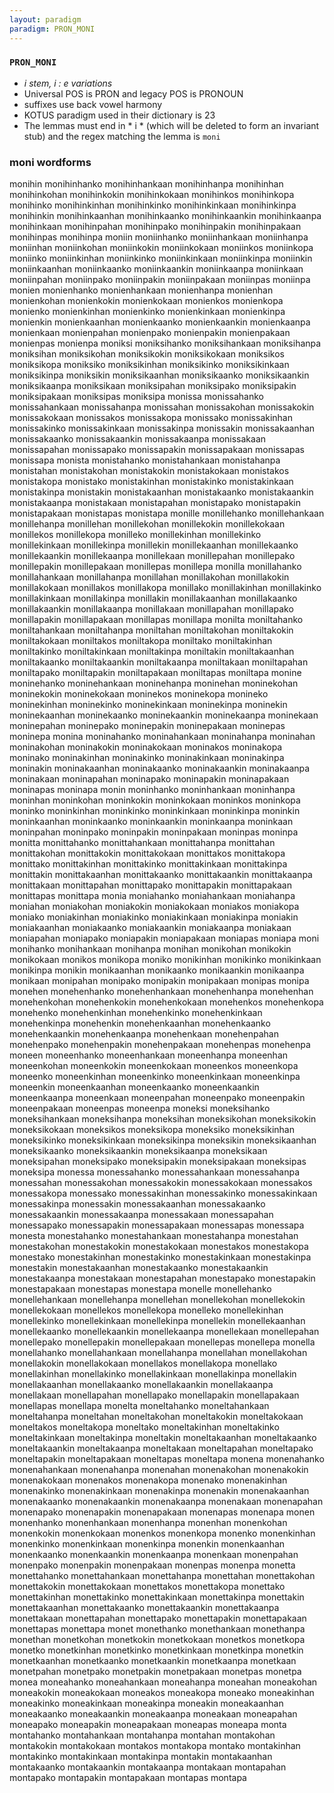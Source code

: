 ```yaml
---
layout: paradigm
paradigm: PRON_MONI
---
```

### ` PRON_MONI `

* _i stem, i : e variations_
* Universal POS is PRON and legacy POS is PRONOUN
* suffixes use back vowel harmony
* KOTUS paradigm used in their dictionary is 23
* The lemmas must end in * i * (which will be deleted to form an invariant stub) and the regex matching the lemma is ` moni `

### moni wordforms

monihin
monihinhanko
monihinhankaan
monihinhanpa
monihinhan
monihinkohan
monihinkokin
monihinkokaan
monihinkos
monihinkopa
monihinko
monihinkinhan
monihinkinko
monihinkinkaan
monihinkinpa
monihinkin
monihinkaanhan
monihinkaanko
monihinkaankin
monihinkaanpa
monihinkaan
monihinpahan
monihinpako
monihinpakin
monihinpakaan
monihinpas
monihinpa
moniin
moniinhanko
moniinhankaan
moniinhanpa
moniinhan
moniinkohan
moniinkokin
moniinkokaan
moniinkos
moniinkopa
moniinko
moniinkinhan
moniinkinko
moniinkinkaan
moniinkinpa
moniinkin
moniinkaanhan
moniinkaanko
moniinkaankin
moniinkaanpa
moniinkaan
moniinpahan
moniinpako
moniinpakin
moniinpakaan
moniinpas
moniinpa
monien
monienhanko
monienhankaan
monienhanpa
monienhan
monienkohan
monienkokin
monienkokaan
monienkos
monienkopa
monienko
monienkinhan
monienkinko
monienkinkaan
monienkinpa
monienkin
monienkaanhan
monienkaanko
monienkaankin
monienkaanpa
monienkaan
monienpahan
monienpako
monienpakin
monienpakaan
monienpas
monienpa
moniksi
moniksihanko
moniksihankaan
moniksihanpa
moniksihan
moniksikohan
moniksikokin
moniksikokaan
moniksikos
moniksikopa
moniksiko
moniksikinhan
moniksikinko
moniksikinkaan
moniksikinpa
moniksikin
moniksikaanhan
moniksikaanko
moniksikaankin
moniksikaanpa
moniksikaan
moniksipahan
moniksipako
moniksipakin
moniksipakaan
moniksipas
moniksipa
monissa
monissahanko
monissahankaan
monissahanpa
monissahan
monissakohan
monissakokin
monissakokaan
monissakos
monissakopa
monissako
monissakinhan
monissakinko
monissakinkaan
monissakinpa
monissakin
monissakaanhan
monissakaanko
monissakaankin
monissakaanpa
monissakaan
monissapahan
monissapako
monissapakin
monissapakaan
monissapas
monissapa
monista
monistahanko
monistahankaan
monistahanpa
monistahan
monistakohan
monistakokin
monistakokaan
monistakos
monistakopa
monistako
monistakinhan
monistakinko
monistakinkaan
monistakinpa
monistakin
monistakaanhan
monistakaanko
monistakaankin
monistakaanpa
monistakaan
monistapahan
monistapako
monistapakin
monistapakaan
monistapas
monistapa
monille
monillehanko
monillehankaan
monillehanpa
monillehan
monillekohan
monillekokin
monillekokaan
monillekos
monillekopa
monilleko
monillekinhan
monillekinko
monillekinkaan
monillekinpa
monillekin
monillekaanhan
monillekaanko
monillekaankin
monillekaanpa
monillekaan
monillepahan
monillepako
monillepakin
monillepakaan
monillepas
monillepa
monilla
monillahanko
monillahankaan
monillahanpa
monillahan
monillakohan
monillakokin
monillakokaan
monillakos
monillakopa
monillako
monillakinhan
monillakinko
monillakinkaan
monillakinpa
monillakin
monillakaanhan
monillakaanko
monillakaankin
monillakaanpa
monillakaan
monillapahan
monillapako
monillapakin
monillapakaan
monillapas
monillapa
monilta
moniltahanko
moniltahankaan
moniltahanpa
moniltahan
moniltakohan
moniltakokin
moniltakokaan
moniltakos
moniltakopa
moniltako
moniltakinhan
moniltakinko
moniltakinkaan
moniltakinpa
moniltakin
moniltakaanhan
moniltakaanko
moniltakaankin
moniltakaanpa
moniltakaan
moniltapahan
moniltapako
moniltapakin
moniltapakaan
moniltapas
moniltapa
monine
moninehanko
moninehankaan
moninehanpa
moninehan
moninekohan
moninekokin
moninekokaan
moninekos
moninekopa
monineko
moninekinhan
moninekinko
moninekinkaan
moninekinpa
moninekin
moninekaanhan
moninekaanko
moninekaankin
moninekaanpa
moninekaan
moninepahan
moninepako
moninepakin
moninepakaan
moninepas
moninepa
monina
moninahanko
moninahankaan
moninahanpa
moninahan
moninakohan
moninakokin
moninakokaan
moninakos
moninakopa
moninako
moninakinhan
moninakinko
moninakinkaan
moninakinpa
moninakin
moninakaanhan
moninakaanko
moninakaankin
moninakaanpa
moninakaan
moninapahan
moninapako
moninapakin
moninapakaan
moninapas
moninapa
monin
moninhanko
moninhankaan
moninhanpa
moninhan
moninkohan
moninkokin
moninkokaan
moninkos
moninkopa
moninko
moninkinhan
moninkinko
moninkinkaan
moninkinpa
moninkin
moninkaanhan
moninkaanko
moninkaankin
moninkaanpa
moninkaan
moninpahan
moninpako
moninpakin
moninpakaan
moninpas
moninpa
monitta
monittahanko
monittahankaan
monittahanpa
monittahan
monittakohan
monittakokin
monittakokaan
monittakos
monittakopa
monittako
monittakinhan
monittakinko
monittakinkaan
monittakinpa
monittakin
monittakaanhan
monittakaanko
monittakaankin
monittakaanpa
monittakaan
monittapahan
monittapako
monittapakin
monittapakaan
monittapas
monittapa
monia
moniahanko
moniahankaan
moniahanpa
moniahan
moniakohan
moniakokin
moniakokaan
moniakos
moniakopa
moniako
moniakinhan
moniakinko
moniakinkaan
moniakinpa
moniakin
moniakaanhan
moniakaanko
moniakaankin
moniakaanpa
moniakaan
moniapahan
moniapako
moniapakin
moniapakaan
moniapas
moniapa
moni
monihanko
monihankaan
monihanpa
monihan
monikohan
monikokin
monikokaan
monikos
monikopa
moniko
monikinhan
monikinko
monikinkaan
monikinpa
monikin
monikaanhan
monikaanko
monikaankin
monikaanpa
monikaan
monipahan
monipako
monipakin
monipakaan
monipas
monipa
monehen
monehenhanko
monehenhankaan
monehenhanpa
monehenhan
monehenkohan
monehenkokin
monehenkokaan
monehenkos
monehenkopa
monehenko
monehenkinhan
monehenkinko
monehenkinkaan
monehenkinpa
monehenkin
monehenkaanhan
monehenkaanko
monehenkaankin
monehenkaanpa
monehenkaan
monehenpahan
monehenpako
monehenpakin
monehenpakaan
monehenpas
monehenpa
moneen
moneenhanko
moneenhankaan
moneenhanpa
moneenhan
moneenkohan
moneenkokin
moneenkokaan
moneenkos
moneenkopa
moneenko
moneenkinhan
moneenkinko
moneenkinkaan
moneenkinpa
moneenkin
moneenkaanhan
moneenkaanko
moneenkaankin
moneenkaanpa
moneenkaan
moneenpahan
moneenpako
moneenpakin
moneenpakaan
moneenpas
moneenpa
moneksi
moneksihanko
moneksihankaan
moneksihanpa
moneksihan
moneksikohan
moneksikokin
moneksikokaan
moneksikos
moneksikopa
moneksiko
moneksikinhan
moneksikinko
moneksikinkaan
moneksikinpa
moneksikin
moneksikaanhan
moneksikaanko
moneksikaankin
moneksikaanpa
moneksikaan
moneksipahan
moneksipako
moneksipakin
moneksipakaan
moneksipas
moneksipa
monessa
monessahanko
monessahankaan
monessahanpa
monessahan
monessakohan
monessakokin
monessakokaan
monessakos
monessakopa
monessako
monessakinhan
monessakinko
monessakinkaan
monessakinpa
monessakin
monessakaanhan
monessakaanko
monessakaankin
monessakaanpa
monessakaan
monessapahan
monessapako
monessapakin
monessapakaan
monessapas
monessapa
monesta
monestahanko
monestahankaan
monestahanpa
monestahan
monestakohan
monestakokin
monestakokaan
monestakos
monestakopa
monestako
monestakinhan
monestakinko
monestakinkaan
monestakinpa
monestakin
monestakaanhan
monestakaanko
monestakaankin
monestakaanpa
monestakaan
monestapahan
monestapako
monestapakin
monestapakaan
monestapas
monestapa
monelle
monellehanko
monellehankaan
monellehanpa
monellehan
monellekohan
monellekokin
monellekokaan
monellekos
monellekopa
monelleko
monellekinhan
monellekinko
monellekinkaan
monellekinpa
monellekin
monellekaanhan
monellekaanko
monellekaankin
monellekaanpa
monellekaan
monellepahan
monellepako
monellepakin
monellepakaan
monellepas
monellepa
monella
monellahanko
monellahankaan
monellahanpa
monellahan
monellakohan
monellakokin
monellakokaan
monellakos
monellakopa
monellako
monellakinhan
monellakinko
monellakinkaan
monellakinpa
monellakin
monellakaanhan
monellakaanko
monellakaankin
monellakaanpa
monellakaan
monellapahan
monellapako
monellapakin
monellapakaan
monellapas
monellapa
monelta
moneltahanko
moneltahankaan
moneltahanpa
moneltahan
moneltakohan
moneltakokin
moneltakokaan
moneltakos
moneltakopa
moneltako
moneltakinhan
moneltakinko
moneltakinkaan
moneltakinpa
moneltakin
moneltakaanhan
moneltakaanko
moneltakaankin
moneltakaanpa
moneltakaan
moneltapahan
moneltapako
moneltapakin
moneltapakaan
moneltapas
moneltapa
monena
monenahanko
monenahankaan
monenahanpa
monenahan
monenakohan
monenakokin
monenakokaan
monenakos
monenakopa
monenako
monenakinhan
monenakinko
monenakinkaan
monenakinpa
monenakin
monenakaanhan
monenakaanko
monenakaankin
monenakaanpa
monenakaan
monenapahan
monenapako
monenapakin
monenapakaan
monenapas
monenapa
monen
monenhanko
monenhankaan
monenhanpa
monenhan
monenkohan
monenkokin
monenkokaan
monenkos
monenkopa
monenko
monenkinhan
monenkinko
monenkinkaan
monenkinpa
monenkin
monenkaanhan
monenkaanko
monenkaankin
monenkaanpa
monenkaan
monenpahan
monenpako
monenpakin
monenpakaan
monenpas
monenpa
monetta
monettahanko
monettahankaan
monettahanpa
monettahan
monettakohan
monettakokin
monettakokaan
monettakos
monettakopa
monettako
monettakinhan
monettakinko
monettakinkaan
monettakinpa
monettakin
monettakaanhan
monettakaanko
monettakaankin
monettakaanpa
monettakaan
monettapahan
monettapako
monettapakin
monettapakaan
monettapas
monettapa
monet
monethanko
monethankaan
monethanpa
monethan
monetkohan
monetkokin
monetkokaan
monetkos
monetkopa
monetko
monetkinhan
monetkinko
monetkinkaan
monetkinpa
monetkin
monetkaanhan
monetkaanko
monetkaankin
monetkaanpa
monetkaan
monetpahan
monetpako
monetpakin
monetpakaan
monetpas
monetpa
monea
moneahanko
moneahankaan
moneahanpa
moneahan
moneakohan
moneakokin
moneakokaan
moneakos
moneakopa
moneako
moneakinhan
moneakinko
moneakinkaan
moneakinpa
moneakin
moneakaanhan
moneakaanko
moneakaankin
moneakaanpa
moneakaan
moneapahan
moneapako
moneapakin
moneapakaan
moneapas
moneapa
monta
montahanko
montahankaan
montahanpa
montahan
montakohan
montakokin
montakokaan
montakos
montakopa
montako
montakinhan
montakinko
montakinkaan
montakinpa
montakin
montakaanhan
montakaanko
montakaankin
montakaanpa
montakaan
montapahan
montapako
montapakin
montapakaan
montapas
montapa

